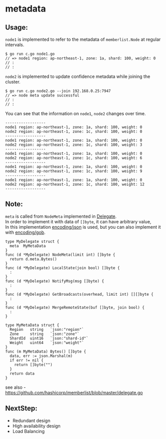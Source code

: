 # metadata

## Usage:

`node1` is implemented to refer to the metadata of `memberlist.Node` at regular intervals.

```
$ go run c.go node1.go
// => node1 region: ap-northeast-1, zone: 1a, shard: 100, weight: 0
// :
// :
```

`node2` is implemented to update confidence metadata while joining the cluster.

```
$ go run c.go node2.go --join 192.168.0.25:7947
// => node meta update successful
// :
// :
```

You can see that the information on `node1`, `node2` changes over time.

```
------------------
node1 region: ap-northeast-1, zone: 1a, shard: 100, weight: 0
node2 region: ap-northeast-1, zone: 1c, shard: 100, weight: 0
------------------
node1 region: ap-northeast-1, zone: 1a, shard: 100, weight: 0
node2 region: ap-northeast-1, zone: 1c, shard: 100, weight: 3
------------------
node1 region: ap-northeast-1, zone: 1a, shard: 100, weight: 0
node2 region: ap-northeast-1, zone: 1c, shard: 100, weight: 6
------------------
node1 region: ap-northeast-1, zone: 1a, shard: 100, weight: 0
node2 region: ap-northeast-1, zone: 1c, shard: 100, weight: 9
------------------
node1 region: ap-northeast-1, zone: 1a, shard: 100, weight: 0
node2 region: ap-northeast-1, zone: 1c, shard: 100, weight: 12
------------------
```

## Note:

`meta` is called from `NodeMeta` implemented in [Delegate](https://godoc.org/github.com/hashicorp/memberlist#Delegate).  
In order to implement it with data of `[]byte`, it can have arbitrary value,  
In this implementation [encoding/json](https://golang.org/pkg/encoding/json/) is used, but you can also implement it with [encoding/gob](https://golang.org/pkg/encoding/gob/).

```
type MyDelegate struct {
  meta  MyMetaData
}
func (d *MyDelegate) NodeMeta(limit int) []byte {
  return d.meta.Bytes()
}
func (d *MyDelegate) LocalState(join bool) []byte {
  :
}
func (d *MyDelegate) NotifyMsg(msg []byte) {
  :
}
func (d *MyDelegate) GetBroadcasts(overhead, limit int) [][]byte {
  :
}
func (d *MyDelegate) MergeRemoteState(buf []byte, join bool) {
  :
}

type MyMetaData struct {
  Region   string   `json:"region"`
  Zone     string   `json:"zone"`
  ShardId  uint16   `json:"shard-id"`
  Weight   uint64   `json:"weight"`
}
func (m MyMetaData) Bytes() []byte {
  data, err := json.Marshal(m)
  if err != nil {
    return []byte("")
  }
  return data
}
```

see also - https://github.com/hashicorp/memberlist/blob/master/delegate.go

## NextStep:

- Redundant design
- High availability design
- Load Balancing
